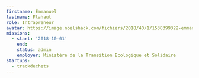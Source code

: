 ```yaml
---
firstname: Emmanuel
lastname: Flahaut
role: Intrapreneur
avatar: https://image.noelshack.com/fichiers/2018/40/1/1538399322-emmanuel.png
missions:
  - start: '2018-10-01'
    end:
    status: admin
    employer: Ministère de la Transition Ecologique et Solidaire
startups:
  - trackdechets
---
```

